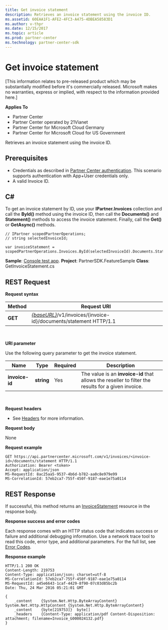 ```yaml
---
title: Get invoice statement
description: Retrieves an invoice statement using the invoice ID.
ms.assetid: 60EAA1F1-AFE2-4FC3-A475-4DBEA58583D1
ms.author: v-thpr
ms.date: 12/15/2017
ms.topic: article
ms.prod: partner-center
ms.technology: partner-center-sdk
---
```


# Get invoice statement

[This information relates to pre-released product which may be substantially modified before it's commercially released. Microsoft makes no warranties, express or implied, with respect to the information provided here.] 

**Applies To**

-   Partner Center
-   Partner Center operated by 21Vianet
-   Partner Center for Microsoft Cloud Germany
-   Partner Center for Microsoft Cloud for US Government

Retrieves an invoice statement using the invoice ID.

## <span id="Prerequisites"></span><span id="prerequisites"></span><span id="PREREQUISITES"></span>Prerequisites


-   Credentials as described in [Partner Center authentication](partner-center-authentication.md). This scenario supports authentication with App+User credentials only.
-   A valid Invoice ID.

## <span id="C_"></span><span id="c_"></span>C#


To get an invoice statement by ID, use your **IPartner.Invoices** collection and call the **ById()** method using the invoice ID, then call the **Documents()** and **Statement()** methods to access the invoice statement. Finally, call the **Get()** or **GetAsync()** methods.

```CSharp
// IPartner scopedPartnerOperations;
// string selectedInvoiceId;

var invoiceStatement = scopedPartnerOperations.Invoices.ById(selectedInvoiceId).Documents.Statement.Get();
```

**Sample**: [Console test app](console-test-app.md). **Project**: PartnerSDK.FeatureSample **Class**: GetInvoiceStatement.cs 

## <span id="Request"></span><span id="request"></span><span id="REQUEST"></span>REST Request


**Request syntax**

| Method  | Request URI                                                                                       |
|---------|---------------------------------------------------------------------------------------------------|
| **GET** | [*{baseURL}*](partner-center-rest-urls.md)/v1/invoices/{invoice-id}/documents/statement HTTP/1.1  |

 

**URI parameter**

Use the following query parameter to get the invoice statement.

| Name           | Type       | Required | Description                                                                                        |
|----------------|------------|----------|----------------------------------------------------------------------------------------------------|
| **invoice-id** | **string** | Yes      | The value is an **invoice-id** that allows the reseller to filter the results for a given invoice. |

 

**Request headers**

-   See [Headers](headers.md) for more information.

**Request body**

None

**Request example**

```
GET https://api.partnercenter.microsoft.com/v1/invoices/<invoice-id>/documents/statement HTTP/1.1
Authorization: Bearer <token>
Accept: application/json
MS-RequestId: 8ac25aa5-9537-4b6d-b782-aa0c8e979e99
MS-CorrelationId: 57eb2ca7-755f-450f-9187-eae1e75a0114
```

## <span id="Response"></span><span id="response"></span><span id="RESPONSE"></span>REST Response


If successful, this method returns an [InvoiceStatement](invoice.md#invoicestatement) resource in the response body.

**Response success and error codes**

Each response comes with an HTTP status code that indicates success or failure and additional debugging information. Use a network trace tool to read this code, error type, and additional parameters. For the full list, see [Error Codes](error-codes.md).

**Response example**

```
HTTP/1.1 200 OK
Content-Length: 219753
Content-Type: application/json; charset=utf-8
MS-CorrelationId: 57eb2ca7-755f-450f-9187-eae1e75a0114
MS-RequestId: a45e6643-1caf-4429-8f90-07c03d85bc2b
Date: Thu, 24 Mar 2016 05:21:01 GMT

{
    _content	{System.Net.Http.ByteArrayContent}	System.Net.Http.HttpContent {System.Net.Http.ByteArrayContent}
    _content	{byte[219753]}	byte[]
    _headers	{Content-Type: application/pdf Content-Disposition: attachment; filename=Invoice_G000024132.pdf}
}
```

 

 




